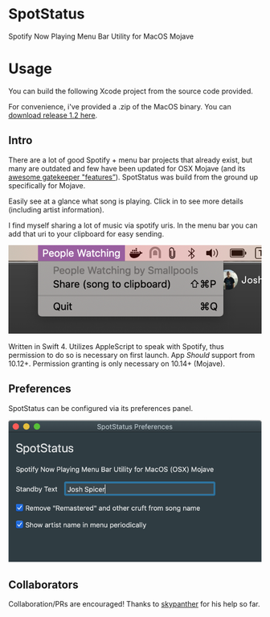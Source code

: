 # SpotStatus
Spotify Now Playing Menu Bar Utility for MacOS Mojave

# Usage
You can build the following Xcode project from the source code provided. 

For convenience, i've provided a .zip of the MacOS binary. You can [download release 1.2 here](https://github.com/joshspicer/SpotStatus/releases). 

## Intro
There are a lot of good Spotify + menu bar projects that already exist, but many are outdated and few have been updated for OSX Mojave (and its [awesome gatekeeper "features”](https://joshspicer.com/applescript-mojave)).  SpotStatus was build from the ground up specifically for Mojave. 

Easily see at a glance what song is playing. Click in to see more details (including artist information).

I find myself sharing a lot of music via spotify uris.  In the menu bar you can add that uri to your clipboard for easy sending.

![photo](./live.png)

Written in Swift 4.  Utilizes AppleScript to speak with Spotify, thus permission to do so is necessary on first launch.  App _Should_ support from 10.12+. Permission granting is only necessary on 10.14+ (Mojave).  

## Preferences

SpotStatus can be configured via its preferences panel.

![preferences](./preferences.png)



## Collaborators

Collaboration/PRs are encouraged!  Thanks to [skypanther](https://github.com/skypanther) for his help so far.  
